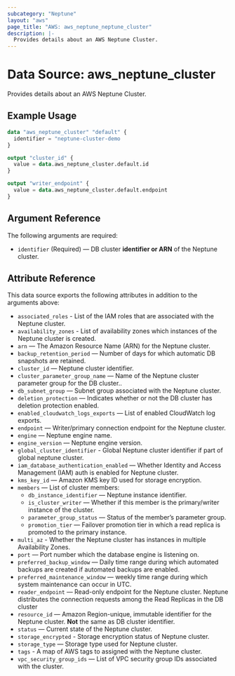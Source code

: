 ```yaml
---
subcategory: "Neptune"
layout: "aws"
page_title: "AWS: aws_neptune_neptune_cluster"
description: |-
  Provides details about an AWS Neptune Cluster.
---
```


# Data Source: aws_neptune_cluster

Provides details about an AWS Neptune Cluster.

## Example Usage

```terraform
data "aws_neptune_cluster" "default" {
  identifier = "neptune-cluster-demo
}

output "cluster_id" {
  value = data.aws_neptune_cluster.default.id
}

output "writer_endpoint" {
  value = data.aws_neptune_cluster.default.endpoint
}
```


## Argument Reference

The following arguments are required:

* `identifier` (Required) — DB cluster **identifier or ARN** of the Neptune cluster.

## Attribute Reference

This data source exports the following attributes in addition to the arguments above:

- `associated_roles` - List of the IAM roles that are associated with the Neptune cluster.
- `availability_zones` - List of availability zones which instances of the Neptune cluster is created.
- `arn` — The Amazon Resource Name (ARN) for the Neptune cluster.
- `backup_retention_period` — Number of days for which automatic DB snapshots are retained.
- `cluster_id` — Neptune cluster identifier.
- `cluster_parameter_group_name` — Name of the Neptune cluster parameter group for the DB cluster..
- `db_subnet_group` — Subnet group associated with the Neptune cluster.
- `deletion_protection` — Indicates whether or not the DB cluster has deletion protection enabled.
- `enabled_cloudwatch_logs_exports` — List of enabled CloudWatch log exports.
- `endpoint` — Writer/primary connection endpoint for the Neptune cluster.
- `engine` — Neptune engine name. 
- `engine_version` — Neptune engine version.
- `global_cluster_identifier` - Global Neptune cluster identifier if part of global neptune cluster.
- `iam_database_authentication_enabled` — Whether Identity and Access Management (IAM) auth is enabled for Neptune cluster.
- `kms_key_id` — Amazon KMS key ID used for storage encryption.
- `members` — List of cluster members:
  - `db_instance_identifier` — Neptune instance identifier.
  - `is_cluster_writer` — Whether if this member is the primary/writer instance of the cluster.
  - `parameter_group_status` — Status of the member’s parameter group.
  - `promotion_tier` — Failover promotion tier in which a read replica is promoted to the primary instance.
- `multi_az` - Whether the Neptune cluster has instances in multiple Availability Zones.
- `port` — Port number which the database engine is listening on.
- `preferred_backup_window` — Daily time range during which automated backups are created if automated backups are enabled.
- `preferred_maintenance_window` — weekly time range during which system maintenance can occur in UTC.
- `reader_endpoint` — Read-only endpoint for the Neptune cluster. Neptune distributes the connection requests among the Read Replicas in the DB cluster
- `resource_id` — Amazon Region-unique, immutable identifier for the Neptune cluster. **Not** the same as DB cluster identifier.
- `status` —  Current state of the Neptune cluster.
- `storage_encrypted` - Storage encryption status of Neptune cluster.
- `storage_type` — Storage type used for Neptune cluster.
- `tags` - A map of AWS tags to assigned with the Neptune cluster.
- `vpc_security_group_ids` — List of VPC security group IDs associated with the cluster.
